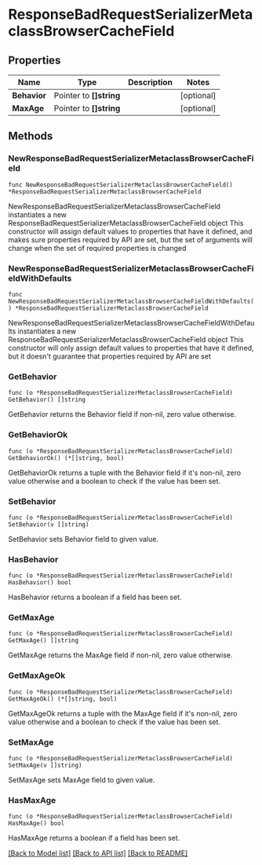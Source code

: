 # ResponseBadRequestSerializerMetaclassBrowserCacheField

## Properties

Name | Type | Description | Notes
------------ | ------------- | ------------- | -------------
**Behavior** | Pointer to **[]string** |  | [optional] 
**MaxAge** | Pointer to **[]string** |  | [optional] 

## Methods

### NewResponseBadRequestSerializerMetaclassBrowserCacheField

`func NewResponseBadRequestSerializerMetaclassBrowserCacheField() *ResponseBadRequestSerializerMetaclassBrowserCacheField`

NewResponseBadRequestSerializerMetaclassBrowserCacheField instantiates a new ResponseBadRequestSerializerMetaclassBrowserCacheField object
This constructor will assign default values to properties that have it defined,
and makes sure properties required by API are set, but the set of arguments
will change when the set of required properties is changed

### NewResponseBadRequestSerializerMetaclassBrowserCacheFieldWithDefaults

`func NewResponseBadRequestSerializerMetaclassBrowserCacheFieldWithDefaults() *ResponseBadRequestSerializerMetaclassBrowserCacheField`

NewResponseBadRequestSerializerMetaclassBrowserCacheFieldWithDefaults instantiates a new ResponseBadRequestSerializerMetaclassBrowserCacheField object
This constructor will only assign default values to properties that have it defined,
but it doesn't guarantee that properties required by API are set

### GetBehavior

`func (o *ResponseBadRequestSerializerMetaclassBrowserCacheField) GetBehavior() []string`

GetBehavior returns the Behavior field if non-nil, zero value otherwise.

### GetBehaviorOk

`func (o *ResponseBadRequestSerializerMetaclassBrowserCacheField) GetBehaviorOk() (*[]string, bool)`

GetBehaviorOk returns a tuple with the Behavior field if it's non-nil, zero value otherwise
and a boolean to check if the value has been set.

### SetBehavior

`func (o *ResponseBadRequestSerializerMetaclassBrowserCacheField) SetBehavior(v []string)`

SetBehavior sets Behavior field to given value.

### HasBehavior

`func (o *ResponseBadRequestSerializerMetaclassBrowserCacheField) HasBehavior() bool`

HasBehavior returns a boolean if a field has been set.

### GetMaxAge

`func (o *ResponseBadRequestSerializerMetaclassBrowserCacheField) GetMaxAge() []string`

GetMaxAge returns the MaxAge field if non-nil, zero value otherwise.

### GetMaxAgeOk

`func (o *ResponseBadRequestSerializerMetaclassBrowserCacheField) GetMaxAgeOk() (*[]string, bool)`

GetMaxAgeOk returns a tuple with the MaxAge field if it's non-nil, zero value otherwise
and a boolean to check if the value has been set.

### SetMaxAge

`func (o *ResponseBadRequestSerializerMetaclassBrowserCacheField) SetMaxAge(v []string)`

SetMaxAge sets MaxAge field to given value.

### HasMaxAge

`func (o *ResponseBadRequestSerializerMetaclassBrowserCacheField) HasMaxAge() bool`

HasMaxAge returns a boolean if a field has been set.


[[Back to Model list]](../README.md#documentation-for-models) [[Back to API list]](../README.md#documentation-for-api-endpoints) [[Back to README]](../README.md)


